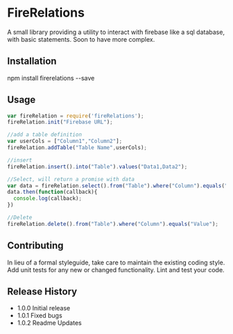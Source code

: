 FireRelations
=========

A small library providing a utility to interact with firebase like a sql database, with basic statements. Soon to have more complex.

## Installation

  npm install firerelations --save

## Usage

```javascript
var fireRelation = require('fireRelations');
fireRelation.init("Firebase URL");

//add a table definition
var userCols = ["Column1","Column2"];
fireRelation.addTable("Table Name",userCols);

//insert
fireRelation.insert().into("Table").values("Data1,Data2");

//Select, will return a promise with data 
var data = fireRelation.select().from("Table").where("Column").equals("Value");
data.then(function(callback){
  console.log(callback);
})

//Delete
fireRelation.delete().from("Table").where("Column").equals("Value");
```

## Contributing

In lieu of a formal styleguide, take care to maintain the existing coding style.
Add unit tests for any new or changed functionality. Lint and test your code.

## Release History

* 1.0.0 Initial release
* 1.0.1 Fixed bugs
* 1.0.2 Readme Updates
